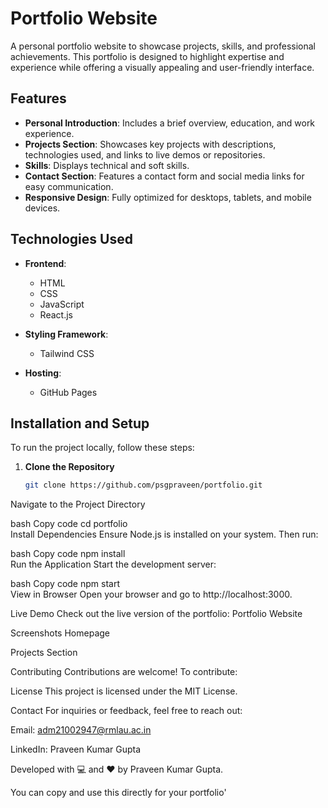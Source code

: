 # Portfolio Website  

A personal portfolio website to showcase projects, skills, and professional achievements. This portfolio is designed to highlight expertise and experience while offering a visually appealing and user-friendly interface.  

## Features  
- **Personal Introduction**: Includes a brief overview, education, and work experience.  
- **Projects Section**: Showcases key projects with descriptions, technologies used, and links to live demos or repositories.  
- **Skills**: Displays technical and soft skills.  
- **Contact Section**: Features a contact form and social media links for easy communication.  
- **Responsive Design**: Fully optimized for desktops, tablets, and mobile devices.  

## Technologies Used  
- **Frontend**:  
  - HTML  
  - CSS  
  - JavaScript  
  - React.js  

- **Styling Framework**:  
  - Tailwind CSS  

- **Hosting**:  
  - GitHub Pages  

## Installation and Setup  
To run the project locally, follow these steps:  

1. **Clone the Repository**  
   ```bash  
   git clone https://github.com/psgpraveen/portfolio.git  

Navigate to the Project Directory

bash
Copy code
cd portfolio  
Install Dependencies
Ensure Node.js is installed on your system. Then run:

bash
Copy code
npm install  
Run the Application
Start the development server:

bash
Copy code
npm start  
View in Browser
Open your browser and go to http://localhost:3000.

Live Demo
Check out the live version of the portfolio: Portfolio Website

Screenshots
Homepage

Projects Section

Contributing
Contributions are welcome! To contribute:


License
This project is licensed under the MIT License.

Contact
For inquiries or feedback, feel free to reach out:

Email: adm21002947@rmlau.ac.in

LinkedIn: Praveen Kumar Gupta

Developed with 💻 and ❤️ by Praveen Kumar Gupta.


You can copy and use this directly for your portfolio'
